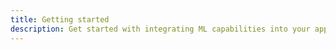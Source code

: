 ```yaml
---
title: Getting started
description: Get started with integrating ML capabilities into your application using Amplify Framework
---
```


<inline-fragment platform="js" src="~/lib/predictions/fragments/js/getting-started.md"></inline-fragment>
<inline-fragment platform="ios" src="~/lib/predictions/fragments/ios/getting-started.md"></inline-fragment>
<inline-fragment platform="android" src="~/lib/predictions/fragments/android/getting-started.md"></inline-fragment>
